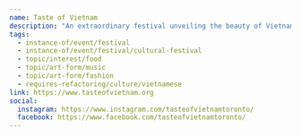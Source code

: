 ```yaml
---
name: Taste of Vietnam
description: "An extraordinary festival unveiling the beauty of Vietnamese culture, fashion, and crafted cuisine, while raising awareness against human trafficking and child exploitation. Founded in 2019, the festival features authentic Vietnamese food vendors, traditional ao dai fashion shows, music concerts, and cultural performances. All proceeds support the Vietnamese community and raise awareness for human trafficking survivors."
tags:
  - instance-of/event/festival
  - instance-of/event/festival/cultural-festival
  - topic/interest/food
  - topic/art-form/music
  - topic/art-form/fashion
  - requires-refactoring/culture/vietnamese
link: https://www.tasteofvietnam.org
social:
  instagram: https://www.instagram.com/tasteofvietnamtoronto/
  facebook: https://www.facebook.com/tasteofvietnamtoronto/
---
```

